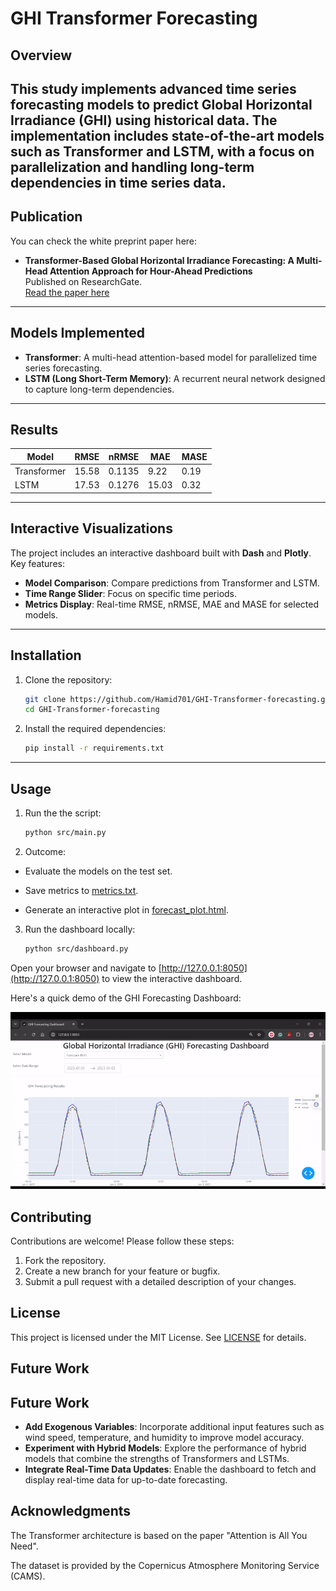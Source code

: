 # GHI Transformer Forecasting

## Overview


This study implements advanced time series forecasting models to predict **Global Horizontal Irradiance (GHI)** using
historical data. The implementation includes state-of-the-art models such as **Transformer** and **LSTM**,
with a focus on parallelization and handling long-term dependencies in time series data.
---

## Publication
You can check the white preprint paper here:
- **Transformer-Based Global Horizontal Irradiance Forecasting: A Multi-Head Attention Approach for Hour-Ahead Predictions**  
  Published on ResearchGate.  
  [Read the paper here](https://www.researchgate.net/publication/388350500_Transformer-Based_Global_Horizontal_Irradiance_Forecasting_A_Multi-Head_Attention_Approach_for_Hour-Ahead_Predictions)

---

## Models Implemented
- **Transformer**: A multi-head attention-based model for parallelized time series forecasting.
- **LSTM (Long Short-Term Memory)**: A recurrent neural network designed to capture long-term dependencies.

---
## Results

| Model        | RMSE  | nRMSE  | MAE   | MASE  |
|--------------|-------|--------|-------|-------|
| Transformer  | 15.58 | 0.1135 | 9.22  | 0.19  |
| LSTM         | 17.53 | 0.1276 | 15.03 | 0.32  |

---

## Interactive Visualizations
The project includes an interactive dashboard built with **Dash** and **Plotly**. Key features:
- **Model Comparison**: Compare predictions from Transformer and LSTM.
- **Time Range Slider**: Focus on specific time periods.
- **Metrics Display**: Real-time RMSE, nRMSE, MAE and MASE for selected models.

---

## Installation

1. Clone the repository:
    ```bash
    git clone https://github.com/Hamid701/GHI-Transformer-forecasting.git
    cd GHI-Transformer-forecasting
    ```

2. Install the required dependencies:
    ```bash
    pip install -r requirements.txt
    ```

---

## Usage

1. Run the the script:
    ```bash
    python src/main.py
    ```

2. Outcome:

- Evaluate the models on the test set.

- Save metrics to [metrics.txt](results/metrics.txt).

- Generate an interactive plot in [forecast_plot.html](visualization/forecast_plot.html).

3. Run the dashboard locally:
    ```bash
    python src/dashboard.py
    ```

Open your browser and navigate to [http://127.0.0.1:8050](http://127.0.0.1:8050) to view the interactive dashboard.

Here's a quick demo of the GHI Forecasting Dashboard:

![Dashboard Demo](visualization/Dashboard.gif)

## Contributing

Contributions are welcome! Please follow these steps:
1. Fork the repository.
2. Create a new branch for your feature or bugfix.
3. Submit a pull request with a detailed description of your changes.

## License

This project is licensed under the MIT License. See [LICENSE](LICENSE) for details.

## Future Work

## Future Work

- **Add Exogenous Variables**: Incorporate additional input features such as wind speed, temperature, and humidity to improve model accuracy.
- **Experiment with Hybrid Models**: Explore the performance of hybrid models that combine the strengths of Transformers and LSTMs.
- **Integrate Real-Time Data Updates**: Enable the dashboard to fetch and display real-time data for up-to-date forecasting.

## Acknowledgments

The Transformer architecture is based on the paper "Attention is All You Need".

The dataset is provided by the Copernicus Atmosphere Monitoring Service (CAMS).

